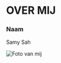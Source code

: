 <!DOCTYPE html>
<html lang="en">
<head>
	<meta charset="utf-8">
</head>
<body>
	<h1>OVER MIJ</h1>
	
  <h3>Naam</h3>
  
  <p>Samy Sah</p>
  <img scr="images/img.jpg" alt="Foto van mij">
</body>
</html>